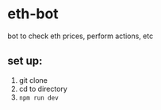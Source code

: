 # eth-bot

bot to check eth prices, perform actions, etc

## set up:

1. git clone
2. cd to directory
3. `npm run dev`
